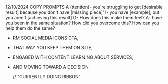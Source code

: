  <!--*--*--*--*--*--*--*--*--*--*--*--*--*--*--*-->
   <!--*--*--*--*--*-RANDOM NOTES--*--*--*--*--*--*-->
   <!--*--*--*--*--*--*--*--*--*--*--*--*--*--*--*-->

12/10/2024
COPY PROMPTS
A (ttention)- you're struggling to get [desirable result] because you don't have [missing piece]'
I- you have [example], but you aren't [achieving this result]
D- How does this make them feel?
A- have you been in the same situation? How did you overcome this? How can you help them do the same?

- RM SOCIAL MEDIA ICONS CTA,
- THAT WAY YOU KEEP THEM ON SITE,
- ENGAGED WITH CONTENT LEARNING ABOUT SERVICES,
- AND MOVING TOWARD A DECISION
  <!--*--*--*--*--*--*--*--*--*--*--*--*--*--*--*-->
    <!--*--*--*--*--*-^^^-*--*--*--*--*--*--*--*--*-->
    <!--*--*--*--*--*--*--*--*--*--*--*--*--*--*--*-->

     <!--*--*--*--*--*--*--*--*--*--*--*--*--*--*--*--> // "CURRENTLY DOING RIBBON"

<!-- ??make the first 1/2 of website a different color scheme than the second half. Both halves should blend into the other ??maybe opposite color schemes?
